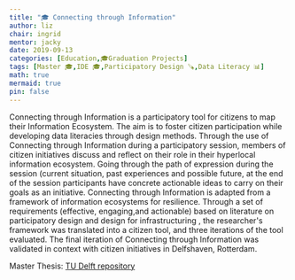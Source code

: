 ```yaml
---
title: "🎓 Connecting through Information"
author: liz
chair: ingrid
mentor: jacky
date: 2019-09-13
categories: [Education,🎓Graduation Projects]
tags: [Master 🎓,IDE 🎓,Participatory Design 🪚,Data Literacy 📊]
math: true
mermaid: true
pin: false
---
```


Connecting through Information is a participatory tool for citizens to map their Information Ecosystem. The aim is to foster citizen participation while developing data literacies through design methods. Through the use of Connecting through Information during a participatory session, members of citizen initiatives discuss and reflect on their role in their hyperlocal information ecosystem. Going through the path of expression during the session (current situation, past experiences and possible future, at the end of the session participants have concrete actionable ideas to carry on their goals as an initiative. Connecting through Information is adapted from a framework of information ecosystems for resilience. Through a set of requirements (effective, engaging,and actionable) based on literature on participatory design and design for infrastructuring , the researcher's framework was translated into a citizen tool, and three iterations of the tool evaluated. The final iteration of Connecting through Information was validated in context with citizen initiatives in Delfshaven, Rotterdam.

Master Thesis: [TU Delft repository](https://repository.tudelft.nl/islandora/object/uuid%3Acec3a353-6db3-4be4-a024-ab8bca57f77a?collection=education)